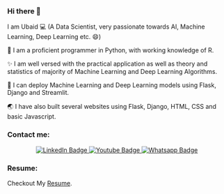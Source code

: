 ### Hi there 👋

I am Ubaid 💻 (A Data Scientist, very passionate towards AI, Machine Learning, Deep Learning etc. 😄)

🐍 I am a proficient programmer in Python, with working knowledge of R.

✨ I am well versed with the practical application as well as theory and statistics of majority of Machine Learning and Deep Learning Algorithms.

🔰 I can deploy Machine Learning and Deep Learning models using Flask, Django and Streamlit.

🌏 I have also built several websites using Flask, Django, HTML, CSS and basic Javascript.

### Contact me:

<div id="header" align="center">
  <div id="badges">
    <a href="https://www.linkedin.com/in/ubaidahmadceh/">
      <img src="https://img.shields.io/badge/LinkedIn-blue?style=for-the-badge&logo=linkedin&logoColor=white" alt="LinkedIn Badge"/>
    </a>
    <a href="https://www.youtube.com/channel/UCtIKyejnNPYaEXB5sgYADlg">
      <img src="https://img.shields.io/badge/YouTube-red?style=for-the-badge&logo=youtube&logoColor=white" alt="Youtube Badge"/>
    </a>
    <a href="https://wa.me/923484122900">
      <img src="https://img.shields.io/badge/Whatsapp-darkgreen?style=for-the-badge&logo=whatsapp&logoColor=white" alt="Whatsapp Badge"/>
    </a>
  </div>
</div>

### Resume:
Checkout My [Resume](https://drive.google.com/file/d/1Enn004QgYgptG4r6TjkjbHpksc8GD-bq/view?usp=sharing).

<!--
**ubaidahmadceh/ubaidahmadceh** is a ✨ _special_ ✨ repository because its `README.md` (this file) appears on your GitHub profile.

Here are some ideas to get you started:

- 🔭 I’m currently working on ...
- 🌱 I’m currently learning ...
- 👯 I’m looking to collaborate on ...
- 🤔 I’m looking for help with ...
- 💬 Ask me about ...
- 📫 How to reach me: ...
- 😄 Pronouns: ...
- ⚡ Fun fact: ...
-->
